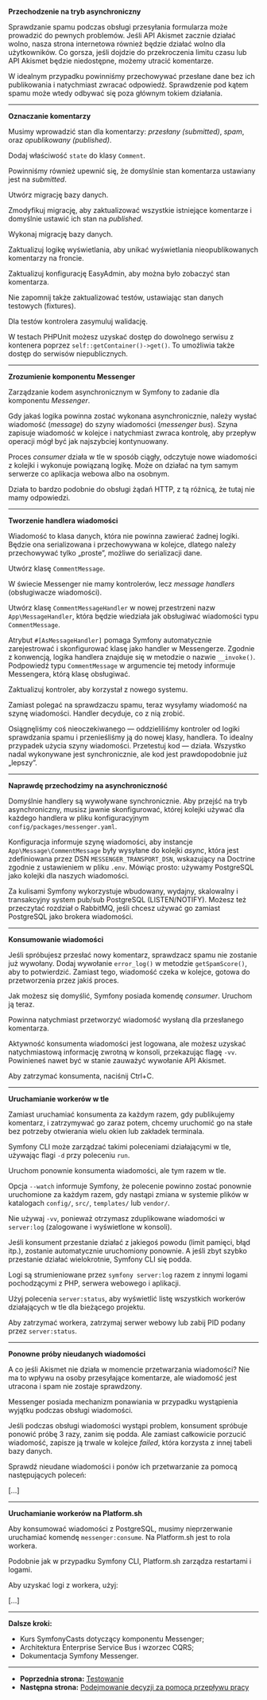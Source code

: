 **Przechodzenie na tryb asynchroniczny**

Sprawdzanie spamu podczas obsługi przesyłania formularza może prowadzić do pewnych problemów. Jeśli API Akismet zacznie działać wolno, nasza strona internetowa również będzie działać wolno dla użytkowników. Co gorsza, jeśli dojdzie do przekroczenia limitu czasu lub API Akismet będzie niedostępne, możemy utracić komentarze.

W idealnym przypadku powinniśmy przechowywać przesłane dane bez ich publikowania i natychmiast zwracać odpowiedź. Sprawdzenie pod kątem spamu może wtedy odbywać się poza głównym tokiem działania.

---

**Oznaczanie komentarzy**

Musimy wprowadzić stan dla komentarzy: *przesłany (submitted)*, *spam*, oraz *opublikowany (published)*.

Dodaj właściwość `state` do klasy `Comment`.

Powinniśmy również upewnić się, że domyślnie stan komentarza ustawiany jest na *submitted*.

Utwórz migrację bazy danych.

Zmodyfikuj migrację, aby zaktualizować wszystkie istniejące komentarze i domyślnie ustawić ich stan na *published*.

Wykonaj migrację bazy danych.

Zaktualizuj logikę wyświetlania, aby unikać wyświetlania nieopublikowanych komentarzy na froncie.

Zaktualizuj konfigurację EasyAdmin, aby można było zobaczyć stan komentarza.

Nie zapomnij także zaktualizować testów, ustawiając stan danych testowych (fixtures).

Dla testów kontrolera zasymuluj walidację.

W testach PHPUnit możesz uzyskać dostęp do dowolnego serwisu z kontenera poprzez `self::getContainer()->get()`. To umożliwia także dostęp do serwisów niepublicznych.

---

**Zrozumienie komponentu Messenger**

Zarządzanie kodem asynchronicznym w Symfony to zadanie dla komponentu *Messenger*.

Gdy jakaś logika powinna zostać wykonana asynchronicznie, należy wysłać wiadomość (*message*) do szyny wiadomości (*messenger bus*). Szyna zapisuje wiadomość w kolejce i natychmiast zwraca kontrolę, aby przepływ operacji mógł być jak najszybciej kontynuowany.

Proces *consumer* działa w tle w sposób ciągły, odczytuje nowe wiadomości z kolejki i wykonuje powiązaną logikę. Może on działać na tym samym serwerze co aplikacja webowa albo na osobnym.

Działa to bardzo podobnie do obsługi żądań HTTP, z tą różnicą, że tutaj nie mamy odpowiedzi.

---

**Tworzenie handlera wiadomości**

Wiadomość to klasa danych, która nie powinna zawierać żadnej logiki. Będzie ona serializowana i przechowywana w kolejce, dlatego należy przechowywać tylko „proste”, możliwe do serializacji dane.

Utwórz klasę `CommentMessage`.

W świecie Messenger nie mamy kontrolerów, lecz *message handlers* (obsługiwacze wiadomości).

Utwórz klasę `CommentMessageHandler` w nowej przestrzeni nazw `App\MessageHandler`, która będzie wiedziała jak obsługiwać wiadomości typu `CommentMessage`.

Atrybut `#[AsMessageHandler]` pomaga Symfony automatycznie zarejestrować i skonfigurować klasę jako handler w Messengerze. Zgodnie z konwencją, logika handlera znajduje się w metodzie o nazwie `__invoke()`. Podpowiedź typu `CommentMessage` w argumencie tej metody informuje Messengera, którą klasę obsługiwać.

Zaktualizuj kontroler, aby korzystał z nowego systemu.

Zamiast polegać na sprawdzaczu spamu, teraz wysyłamy wiadomość na szynę wiadomości. Handler decyduje, co z nią zrobić.

Osiągnęliśmy coś nieoczekiwanego — oddzieliliśmy kontroler od logiki sprawdzania spamu i przenieśliśmy ją do nowej klasy, handlera. To idealny przypadek użycia szyny wiadomości. Przetestuj kod — działa. Wszystko nadal wykonywane jest synchronicznie, ale kod jest prawdopodobnie już „lepszy”.

---

**Naprawdę przechodzimy na asynchroniczność**

Domyślnie handlery są wywoływane synchronicznie. Aby przejść na tryb asynchroniczny, musisz jawnie skonfigurować, której kolejki używać dla każdego handlera w pliku konfiguracyjnym `config/packages/messenger.yaml`.

Konfiguracja informuje szynę wiadomości, aby instancje `App\Message\CommentMessage` były wysyłane do kolejki *async*, która jest zdefiniowana przez DSN `MESSENGER_TRANSPORT_DSN`, wskazujący na Doctrine zgodnie z ustawieniem w pliku `.env`. Mówiąc prosto: używamy PostgreSQL jako kolejki dla naszych wiadomości.

Za kulisami Symfony wykorzystuje wbudowany, wydajny, skalowalny i transakcyjny system pub/sub PostgreSQL (LISTEN/NOTIFY). Możesz też przeczytać rozdział o RabbitMQ, jeśli chcesz używać go zamiast PostgreSQL jako brokera wiadomości.

---

**Konsumowanie wiadomości**

Jeśli spróbujesz przesłać nowy komentarz, sprawdzacz spamu nie zostanie już wywołany. Dodaj wywołanie `error_log()` w metodzie `getSpamScore()`, aby to potwierdzić. Zamiast tego, wiadomość czeka w kolejce, gotowa do przetworzenia przez jakiś proces.

Jak możesz się domyślić, Symfony posiada komendę *consumer*. Uruchom ją teraz.

Powinna natychmiast przetworzyć wiadomość wysłaną dla przesłanego komentarza.

Aktywność konsumenta wiadomości jest logowana, ale możesz uzyskać natychmiastową informację zwrotną w konsoli, przekazując flagę `-vv`. Powinieneś nawet być w stanie zauważyć wywołanie API Akismet.

Aby zatrzymać konsumenta, naciśnij Ctrl+C.

---

**Uruchamianie workerów w tle**

Zamiast uruchamiać konsumenta za każdym razem, gdy publikujemy komentarz, i zatrzymywać go zaraz potem, chcemy uruchomić go na stałe bez potrzeby otwierania wielu okien lub zakładek terminala.

Symfony CLI może zarządzać takimi poleceniami działającymi w tle, używając flagi `-d` przy poleceniu `run`.

Uruchom ponownie konsumenta wiadomości, ale tym razem w tle.

Opcja `--watch` informuje Symfony, że polecenie powinno zostać ponownie uruchomione za każdym razem, gdy nastąpi zmiana w systemie plików w katalogach `config/`, `src/`, `templates/` lub `vendor/`.

Nie używaj `-vv`, ponieważ otrzymasz zduplikowane wiadomości w `server:log` (zalogowane i wyświetlone w konsoli).

Jeśli konsument przestanie działać z jakiegoś powodu (limit pamięci, błąd itp.), zostanie automatycznie uruchomiony ponownie. A jeśli zbyt szybko przestanie działać wielokrotnie, Symfony CLI się podda.

Logi są strumieniowane przez `symfony server:log` razem z innymi logami pochodzącymi z PHP, serwera webowego i aplikacji.

Użyj polecenia `server:status`, aby wyświetlić listę wszystkich workerów działających w tle dla bieżącego projektu.

Aby zatrzymać workera, zatrzymaj serwer webowy lub zabij PID podany przez `server:status`.

---

**Ponowne próby nieudanych wiadomości**

A co jeśli Akismet nie działa w momencie przetwarzania wiadomości? Nie ma to wpływu na osoby przesyłające komentarze, ale wiadomość jest utracona i spam nie zostaje sprawdzony.

Messenger posiada mechanizm ponawiania w przypadku wystąpienia wyjątku podczas obsługi wiadomości.

Jeśli podczas obsługi wiadomości wystąpi problem, konsument spróbuje ponowić próbę 3 razy, zanim się podda. Ale zamiast całkowicie porzucić wiadomość, zapisze ją trwale w kolejce *failed*, która korzysta z innej tabeli bazy danych.

Sprawdź nieudane wiadomości i ponów ich przetwarzanie za pomocą następujących poleceń:

[...]

---

**Uruchamianie workerów na Platform.sh**

Aby konsumować wiadomości z PostgreSQL, musimy nieprzerwanie uruchamiać komendę `messenger:consume`. Na Platform.sh jest to rola workera.

Podobnie jak w przypadku Symfony CLI, Platform.sh zarządza restartami i logami.

Aby uzyskać logi z workera, użyj:

[...]

---

**Dalsze kroki:**

- Kurs SymfonyCasts dotyczący komponentu Messenger;  
- Architektura Enterprise Service Bus i wzorzec CQRS;  
- Dokumentacja Symfony Messenger.

---

- **Poprzednia strona:** [Testowanie](17-tests.md)
- **Następna strona:** [Podejmowanie decyzji za pomocą przepływu pracy](19-workflow.md)
